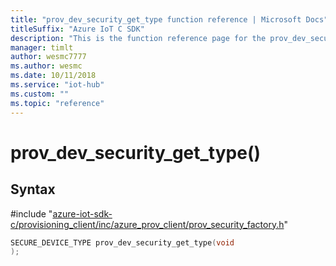 ```yaml
---                             
title: "prov_dev_security_get_type function reference | Microsoft Docs" 
titleSuffix: "Azure IoT C SDK"            
description: "This is the function reference page for the prov_dev_security_get_type() function in the Azure IoT C SDK. This SDK is used with Azure IoT Hub and Azure IoT Hub Device Provisioning Service"            
manager: timlt                 
author: wesmc7777              
ms.author: wesmc               
ms.date: 10/11/2018                    
ms.service: "iot-hub"             
ms.custom: ""                
ms.topic: "reference"        
---                            
```


# prov_dev_security_get_type()

## Syntax

\#include "[azure-iot-sdk-c/provisioning_client/inc/azure_prov_client/prov_security_factory.h](../prov-security-factory-h.md)"  
```C
SECURE_DEVICE_TYPE prov_dev_security_get_type(void
);
```

